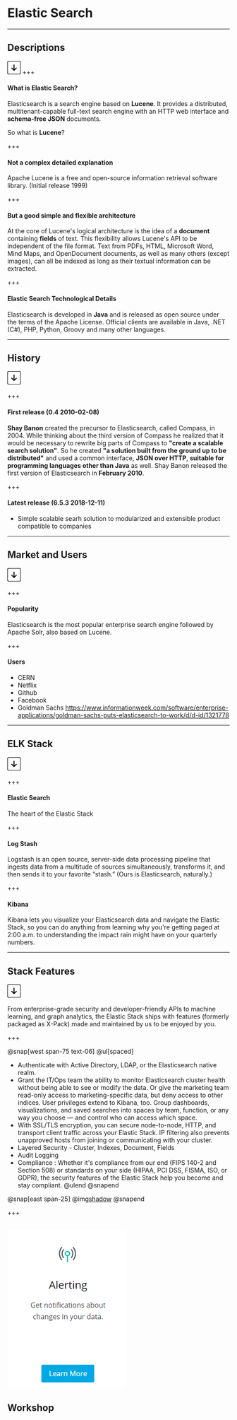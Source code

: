 # Elastic Search

---

## Descriptions

![Press Down Key](assets/down-arrow.png)
+++
#### What is Elastic Search?

Elasticsearch is a search engine based on <strong>Lucene</strong>. It provides a distributed, multitenant-capable full-text search engine with an HTTP web interface and <strong>schema-free JSON</strong> documents. 

So what is <strong>Lucene</strong>?

+++
#### Not a complex detailed explanation

Apache Lucene is a free and open-source information retrieval software library. (Initial release 1999)

+++
#### But a good simple and flexible architecture

At the core of Lucene's logical architecture is the idea of a <strong>document</strong> containing <strong>fields</strong> of text. This flexibility allows Lucene's API to be independent of the file format. Text from PDFs, HTML, Microsoft Word, Mind Maps, and OpenDocument documents, as well as many others (except images), can all be indexed as long as their textual information can be extracted.

+++
#### Elastic Search Technological Details
Elasticsearch is developed in <strong>Java</strong> and is released as open source under the terms of the Apache License. Official clients are available in Java, .NET (C#), PHP, Python, Groovy and many other languages. 

---

## History

![Press Down Key](assets/down-arrow.png)

+++

#### First release (0.4	2010-02-08) 

<strong>Shay Banon</strong> created the precursor to Elasticsearch, called Compass, in 2004. While thinking about the third version of Compass he realized that it would be necessary to rewrite big parts of Compass to <strong>"create a scalable search solution"</strong>. So he created <strong>"a solution built from the ground up to be distributed"</strong> and used a common interface, <strong>JSON over HTTP</strong>, <strong>suitable for programming languages other than Java</strong> as well. Shay Banon released the first version of Elasticsearch in <strong>February 2010</strong>.

+++

#### Latest release (6.5.3 2018-12-11) 

* Simple scalable searh solution to modularized and extensible product compatible to companies

---
## Market and Users

![Press Down Key](assets/down-arrow.png)

+++

#### Popularity
Elasticsearch is the most popular enterprise search engine followed by Apache Solr, also based on Lucene.

+++
#### Users
* CERN
* Netflix
* Github
* Facebook
* Goldman Sachs <span>https://www.informationweek.com/software/enterprise-applications/goldman-sachs-puts-elasticsearch-to-work/d/d-id/1321778</span>

---
## ELK Stack

![Press Down Key](assets/down-arrow.png)

+++

#### Elastic Search
The heart of the Elastic Stack

+++

#### Log Stash
Logstash is an open source, server-side data processing pipeline that ingests data from a multitude of sources simultaneously, transforms it, and then sends it to your favorite “stash.” (Ours is Elasticsearch, naturally.)

+++
#### Kibana
Kibana lets you visualize your Elasticsearch data and navigate the Elastic Stack, so you can do anything from learning why you're getting paged at 2:00 a.m. to understanding the impact rain might have on your quarterly numbers.

---
## Stack Features
![Press Down Key](assets/down-arrow.png)

<span>From enterprise-grade security and developer-friendly APIs to machine learning, and graph analytics, the Elastic Stack ships with features (formerly packaged as X-Pack) made and maintained by us to be enjoyed by you.
</span>

+++

@snap[west span-75 text-06]
@ul[spaced]
- Authenticate with Active Directory, LDAP, or the Elasticsearch native realm. 
- Grant the IT/Ops team the ability to monitor Elasticsearch cluster health without being able to see or modify the data. Or give the marketing team read-only access to marketing-specific data, but deny access to other indices. User privileges extend to Kibana, too. Group dashboards, visualizations, and saved searches into spaces by team, function, or any way you choose — and control who can access which space.
- With SSL/TLS encryption, you can secure node-to-node, HTTP, and transport client traffic across your Elastic Stack. IP filtering also prevents unapproved hosts from joining or communicating with your cluster.
- Layered Security - Cluster, Indexes, Document, Fields
- Audit Logging
- Compliance : Whether it's compliance from our end (FIPS 140-2 and Section 508) or standards on your side (HIPAA, PCI DSS, FISMA, ISO, or GDPR), the security features of the Elastic Stack help you become and stay compliant.
@ulend
@snapend

@snap[east span-25]
@img[shadow](assets/elasticfeatures_security.PNG)
@snapend

+++

![Logo](assets/elasticfeatures_alerting.PNG)
---
## Workshop
